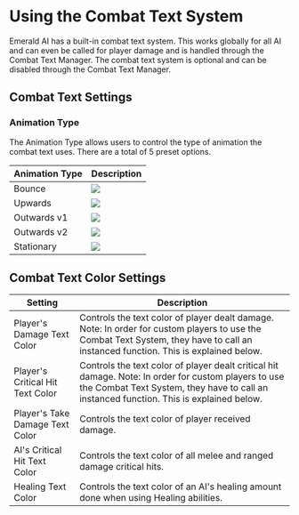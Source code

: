 # Using the Combat Text System
Emerald AI has a built-in combat text system. This works globally for all AI and can even be called for player damage and is handled through the Combat Text Manager. The combat text system is optional and can be disabled through the Combat Text Manager.

## Combat Text Settings

### Animation Type
The Animation Type allows users to control the type of animation the combat text uses. There are a total of 5 preset options.

| Animation Type  | Description |
| ------------- | ------------- |
| Bounce  | ![](https://i.imgur.com/mOz140R.gif) |
| Upwards  | ![](https://i.imgur.com/mOz140R.gif)  |
| Outwards v1  | ![](https://i.imgur.com/mOz140R.gif)  |
| Outwards v2  | ![](https://i.imgur.com/mOz140R.gif)  |
| Stationary  | ![](https://i.imgur.com/mOz140R.gif)  |

## Combat Text Color Settings

| Setting  | Description |
| ------------- | ------------- |
| Player's Damage Text Color  | Controls the text color of player dealt damage. Note: In order for custom players to use the Combat Text System, they have to call an instanced function. This is explained below.  |
| Player's Critical Hit Text Color  | Controls the text color of player dealt critical hit damage. Note: In order for custom players to use the Combat Text System, they have to call an instanced function. This is explained below.  |
| Player's Take Damage Text Color  | Controls the text color of player received damage.  |
| AI's Critical Hit Text Color  |  Controls the text color of all melee and ranged damage critical hits. |
| Healing Text Color  | Controls the text color of an AI's healing amount done when using Healing abilities.  |


